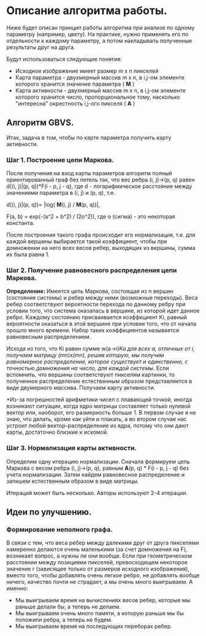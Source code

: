 # Описание алгоритма работы.

Ниже будет описан принцип работы алгоритма при анализе по одному параметру (например, цвету). На практике, нужно 
применять его по отдельности к каждому параметру, а потом накладывать полученные результаты друг на друга.

Будут использоваться следующие понятия:

* Исходное изображение имеет размер m x n пикселей
* Карта параметра - двухмерный массив m x n, в i,j-ом элементе которого хранится значение параметра ( **M** )
* Карта активности - двухмерный массив m x n, в i,j-ом элементе которого хранится число, пропорциональное тому,
насколько "интересна" окрестность i,j-ого пикселя ( **A** )

## Алгоритм GBVS.

Итак, задача в том, чтобы по карте параметра получить карту активности.

### Шаг 1. Построение цепи Маркова.

После получения на вход карты параметров алгоритм полный ориентированный граф без петель так, что вес ребра (i, j)->(p, q)
равен d((i, j)|(p, q))*F(i - p, j - q), где d - логарифмическое расстояние между значениями параметра в (i, j) и (p, q), т.е.

d((i, j)|(p, q))= |log( **M**(i, j) / **M**(p, q))|, 

F(a, b) = exp(-(a^2 + b^2) / (2o^2)), где o (сигма) - это некоторая константа.

После построения такого графа происходит его нормализация, т.е. для каждой вершины выбирается такой коэффициент, чтобы 
при домножении на него всех весов ребер, выходящих из вершины, сумма их была равна 1.

### Шаг 2. Получение равновесного распределения цепи Маркова.

**Определение:** 
Имеется цепь Маркова, состоящая из n вершин (состояния системы) и ребер между ними (возможные переходы). Веса ребер
соответствуют вероятности перехода по данному ребру при условии того, что система оказалась в вершине, из которой идет
данное ребро. Каждому состоянию присваивается коэффициент Ki, равный вероятности оказаться в этой вершине при условии
того, что от начала прошло много времени. Набор таких коэффициентов называется равновесным распределением.

Исходя из того, что Ki равен сумме w(a->i)*Ka для всех a, отличных от i, получаем матрицу (mn)x(mn), решив которую, мы
получим равномерное распределение, которое существует и единственно, с точностью домножения на число, для каждой системы*.
Если вспомнить, что вершины соответствуют пикселям картинки, то полученное распределение естественным образом представляется
в виде двумерного массива. Получаем карту активности.

*Из-за погрешностей арифметики чисел с плавающей точкой, иногда возникают ситуации, когда ядро матрицы составляет только
нулевой вектор или, наоборот, его размерность больше 1. В первом случае я не знаю, что делать, кроме как уйти и плакать,
а во втором случае нас устроит любой вектор-распределение из ядра, потому что они дают карты, достаточно близкие к искомой.


### Шаг 3. Нормализация карты активности.

Определим одну итерацию нормализации. Сначала формируем цепь Маркова с весом ребра (i, j)->(p, q), 
равным **A**(p, q) * F(i - p, j - q) без учета нормализации. Затем найдем равновесное распределение и запишем естественным
образом в виде матрицы. 

Итераций может быть несколько. Авторы используют 2-4 итерации.

## Идеи по улучшению.

### Формирование неполного графа. 
В связи с тем, что веса ребер между далекими друг от друга пикселями намеренно делаются
очень маленькими (за счет домножения на F), возникает вопрос, а нужны ли они вообще. Если при геометрическом расстоянии
между позициями пикселей, превосходящем некоторое значение r (зависящее только от размеров исходного изображения), вместо
того, чтобы добавлять очень легкое ребро, не добавлять вообще ничего, качество почти не страдает, а мы очень много выигрываем.
А именно:

* Мы выигрываем время на вычислениях весов ребер, которые мы раньше делали бы, а теперь не делаем.
* Мы выигрываем очень много памяти, а которую раньше мы бы положили ребра, а теперь не будем.
* Мы выигрываем время на последующих переборах ребер.


